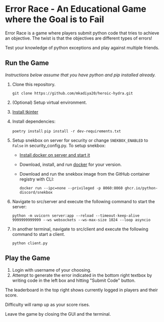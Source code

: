 # Error Race - An Educational Game where the Goal is to Fail

Error Race is a game where players submit python code that tries to achieve an objective. The twist is that the objectives are different types of errors!

Test your knowledge of python exceptions and play against multiple friends.

## Run the Game
*Instructions below assume that you have python and pip installed already.*

1. Clone this repository.

   `git clone https://github.com/mkadiya20/heroic-hydra.git`

2. (Optional) Setup virtual environment.
3. [Install tkinter](https://tkdocs.com/tutorial/install.html)
4. Install dependencies:

   `poetry install`
   `pip install -r dev-requirements.txt`

5. Setup snekbox on server for security or change `SNEKBOX_ENABLED` to `False` in security_config.py. To setup snekbox:
   - [Install docker on server and start it](https://docs.docker.com/desktop/)
   - Download, install, and run [docker](https://www.docker.com/products/docker-desktop/) for your version.
   - Download and run the snekbox image from the GitHub container registry with CLI:

      `docker run --ipc=none --privileged -p 8060:8060 ghcr.io/python-discord/snekbox`

6. Navigate to src/server and execute the following command to start the server:

   `python -m uvicorn server:app --reload --timeout-keep-alive 9999999999999 --ws websockets --ws-max-size 1024 --loop asyncio`

7. In another terminal, navigate to src/client and execute the following command to start a client.

   `python client.py`

## Play the Game
1. Login with username of your choosing.
2. Attempt to generate the error indicated in the bottom right textbox by writing code in the left box and hitting "Submit Code" button.

The leaderboard in the top right shows currently logged in players and their score.

Difficulty will ramp up as your score rises.

Leave the game by closing the GUI and the terminal.
